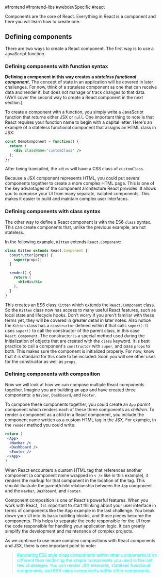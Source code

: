 #frontend #frontend-libs #webdevSpecific #react 

Components are the core of React. Everything in React is a component and here you will learn how to create one.

## Defining components
There are two ways to create a React component. The first way is to use a JavaScript function.

### Defining components with function syntax
**Defining a component in this way creates a _stateless functional component_.** The concept of state in an application will be covered in later challenges. For now, think of a stateless component as one that can receive data and render it, but does not manage or track changes to that data. (We'll cover the second way to create a React component in the next section.)

To create a component with a function, you simply write a JavaScript function that returns either JSX or `null`. One important thing to note is that React requires your function name to begin with a capital letter. Here's an example of a stateless functional component that assigns an HTML class in JSX:
```jsx
const DemoComponent = function() {
  return (
    <div className='customClass' />
  );
};
```
After being transpiled, the `<div>` will have a CSS class of `customClass`.

Because a JSX component represents HTML, you could put several components together to create a more complex HTML page. This is one of the key advantages of the component architecture React provides. It allows you to compose your UI from many separate, isolated components. This makes it easier to build and maintain complex user interfaces.

### Defining components with class syntax
The other way to define a React component is with the ES6 `class` syntax. This can create components that, unlike the previous example, are not stateless.

In the following example, `Kitten` extends `React.Component`:
```jsx
class Kitten extends React.Component {
  constructor(props) {
    super(props);
  }

  render() {
    return (
      <h1>Hi</h1>
    );
  }
}
```
This creates an ES6 class `Kitten` which extends the `React.Component` class. So the `Kitten` class now has access to many useful React features, such as local state and lifecycle hooks. Don't worry if you aren't familiar with these terms yet, they will be covered in greater detail in later notes. Also notice the `Kitten` class has a `constructor` defined within it that calls `super()`. It uses `super()` to call the constructor of the parent class, in this case `React.Component`. The constructor is a special method used during the initialization of objects that are created with the `class` keyword. It is best practice to call a component's `constructor` with `super`, and pass `props` to both. This makes sure the component is initialized properly. For now, know that it is standard for this code to be included. Soon you will see other uses for the constructor as well as `props`.

### Defining components with composition
Now we will look at how we can compose multiple React components together. Imagine you are building an app and have created three components: a `Navbar`, `Dashboard`, and `Footer`.

To compose these components together, you could create an `App` _parent_ component which renders each of these three components as _children_. To render a component as a child in a React component, you include the component name written as a custom HTML tag in the JSX. For example, in the `render` method you could write:
```jsx
return (
 <App>
  <Navbar />
  <Dashboard />
  <Footer />
 </App>
)
```
When React encounters a custom HTML tag that references another component (a component name wrapped in `< />` like in this example), it renders the markup for that component in the location of the tag. This should illustrate the parent/child relationship between the `App` component and the `Navbar`, `Dashboard`, and `Footer`.

Component composition is one of React's powerful features. When you work with React, it is important to start thinking about your user interface in terms of components like the App example in the last challenge. You break down your UI into its basic building blocks, and those pieces become the components. This helps to separate the code responsible for the UI from the code responsible for handling your application logic. It can greatly simplify the development and maintenance of complex projects.

As we continue to use more complex compositions with React components and JSX, there is one important point to note:

<blockquote style="color: cyan">Rendering ES6 style class components within other components is no different than rendering the simple components you used in the last few challenges. You can render JSX elements, stateless functional components, and ES6 class components within other components.</blockquote>

